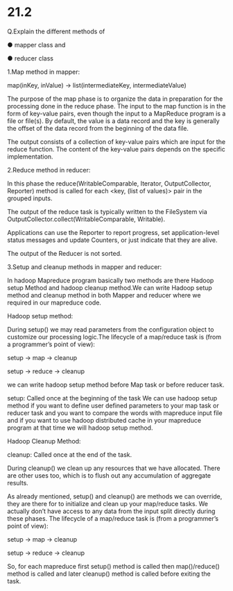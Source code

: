 # 21.2


Q.Explain the different methods of

● mapper class and

● reducer class 


1.Map method in mapper:

map(inKey, inValue) -> list(intermediateKey, intermediateValue)

The purpose of the map phase is to organize the data in preparation for the processing done in the reduce phase. The input to the map function is in the form of key-value pairs, even though the input to a MapReduce program is a file or file(s). By default, the value is a data record and the key is generally the offset of the data record from the beginning of the data file.

The output consists of a collection of key-value pairs which are input for the reduce function. The content of the key-value pairs depends on the specific implementation.

2.Reduce method in reducer:

In this phase the reduce(WritableComparable, Iterator, OutputCollector, Reporter) method is called for each <key, (list of values)> pair in the grouped inputs.

The output of the reduce task is typically written to the FileSystem via OutputCollector.collect(WritableComparable, Writable).

Applications can use the Reporter to report progress, set application-level status messages and update Counters, or just indicate that they are alive.

The output of the Reducer is not sorted.


3.Setup and cleanup methods in mapper and reducer:

In hadoop Mapreduce program basically two methods are there Hadoop setup Method and hadoop cleanup method.We can write Hadoop setup method and cleanup method in both Mapper and reducer where we required in our mapreduce code.

Hadoop setup method:

During setup() we may read parameters from the configuration object to customize our processing logic.The lifecycle of a map/reduce task is (from a programmer’s point of view):

setup -> map -> cleanup

setup -> reduce -> cleanup

we can write hadoop setup method before Map task or before reducer task.

setup: Called once at the beginning of the task
We can use hadoop setup method if you want to define user defined parameters to your map task or reducer task and you want to compare the words with mapreduce input file and if you want to use hadoop distributed cache in your mapreduce program at that time we will hadoop setup method.

Hadoop Cleanup Method:

cleanup: Called once at the end of the task. 

During cleanup() we clean up any resources that we have allocated. There are other uses too, which is to flush out any accumulation of aggregate results.

As already mentioned, setup() and cleanup() are methods we can override, they are there for to initialize and clean up your map/reduce tasks. We actually don’t have access to any data from the input split directly during these phases. The lifecycle of a map/reduce task is (from a programmer’s point of view):

setup -> map -> cleanup

setup -> reduce -> cleanup

So, for each mapreduce first setup() method is called then map()/reduce() method is called and later cleanup() method is called before exiting the task.


